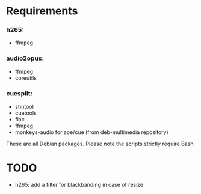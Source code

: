 # Requirements
### h265:
* ffmpeg

### audio2opus:
* ffmpeg
* coreutils

### cuesplit:
* shntool
* cuetools
* flac
* ffmpeg
* monkeys-audio for ape/cue (from deb-multimedia repository)

These are all Debian packages. Please note the scripts strictly require Bash.

# TODO
* h265: add a filter for blackbanding in case of resize
